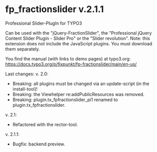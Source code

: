 # fp_fractionslider v.2.1.1

Professional Slider-PlugIn for TYPO3

Can be used with the "jQuery-FractionSlider", the "Professional jQuery Content Slider Plugin - Slider Pro" or the "Slider revolution".
Note: this extension does not include the JavaScript plugins. You must download them separately.

You find the manual (with links to demo pages) at typo3.org:
https://docs.typo3.org/p/fixpunkt/fp-fractionslider/main/en-us/

Last changes:
v. 2.0:
- Breaking: all plugins must be changed via an update-script (in the install-tool)!
- Breaking: the Viewhelper re:addPublicResources was removed.
- Breaking: plugin.tx_fpfractionslider_pi1 renamed to plugin.tx_fpfractionslider.

v. 2.1:
- Refactored with the rector-tool.

v. 2.1.1:
- Bugfix: backend preview.
